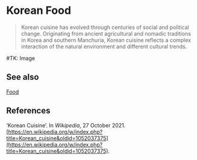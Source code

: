 # Korean Food
>Korean cuisine has evolved through centuries of social and political change. Originating from ancient agricultural and nomadic traditions in Korea and southern Manchuria, Korean cuisine reflects a complex interaction of the natural environment and different cultural trends.

#TK: Image

## See also
[Food](./Food.md)

## References
‘Korean Cuisine’. In _Wikipedia_, 27 October 2021. [https://en.wikipedia.org/w/index.php?title=Korean_cuisine&oldid=1052037375](https://en.wikipedia.org/w/index.php?title=Korean_cuisine&oldid=1052037375).